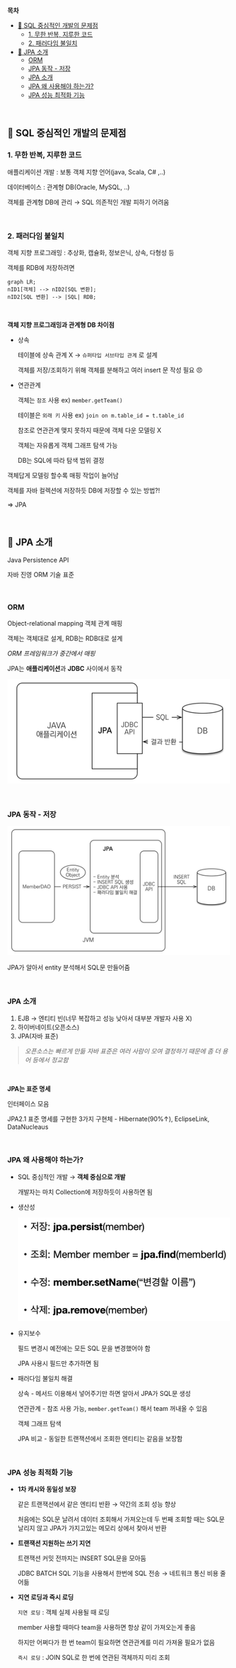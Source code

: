 **목차**
- [👿 SQL 중심적인 개발의 문제점](#sql-중심적인-개발의-문제점)
  - [1. 무한 반복, 지루한 코드](#1-무한-반복-지루한-코드)
  - [2. 패러다임 불일치](#2-패러다임-불일치)
- [👋 JPA 소개](#jpa-소개)
  - [ORM](#orm)
  - [JPA 동작 - 저장](#jpa-동작---저장)
  - [JPA 소개](#jpa-소개-1)
  - [JPA 왜 사용해야 하는가?](#jpa-왜-사용해야-하는가)
  - [JPA 성능 최적화 기능](#jpa-성능-최적화-기능)

<br>

## 👿 SQL 중심적인 개발의 문제점

### 1. 무한 반복, 지루한 코드

애플리케이션 개발 : 보통 객체 지향 언어(java, Scala, C# ,..) 

데이터베이스 : 관계형 DB(Oracle, MySQL, ..)

객체를 관계형 DB에 관리 → SQL 의존적인 개발 피하기 어려움

<br>

### 2. 패러다임 불일치

객체 지향 프로그래밍 : 추상화, 캡슐화, 정보은닉, 상속, 다형성 등

객체를 RDB에 저장하려면

```mermaid
graph LR;
nID1[객체] --> nID2[SQL 변환];
nID2[SQL 변환] --> |SQL| RDB;
```

<br>

**객체 지향 프로그래밍과 관계형 DB 차이점**

- 상속
    
    테이블에 상속 관계 X → `슈퍼타입 서브타입 관계` 로 설계
    
    객체를 저장/조회하기 위해 객체를 분해하고 여러 insert 문 작성 필요 😠
    
- 연관관계
    
    객체는 `참조` 사용  ex) `member.getTeam()`
    
    테이블은 `외래 키` 사용  ex) `join on m.table_id = t.table_id`
    
    참조로 연관관계 맺지 못하지 때문에 객체 다운 모델링 X
    
    객체는 자유롭게 객체 그래프 탐색 가능
    
    DB는 SQL에 따라 탐색 범위 결정
    

객체답게 모델링 할수록 매핑 작업이 늘어남

객체를 자바 컬렉션에 저장하듯 DB에 저장할 수 있는 방법?!

⇒ JPA

<br>

## 👋 JPA 소개

Java Persistence API 

자바 진영 ORM 기술 표준

<br>

### ORM

Object-relational mapping 객체 관계 매핑

객체는 객체대로 설계, RDB는 RDB대로 설계

*ORM 프레임워크가 중간에서 매핑*

JPA는 **애플리케이션**과 **JDBC** 사이에서 동작

![Untitled](/img/jpa_basic/section1/jpa.png)

<br>

### JPA 동작 - 저장

![Untitled](/img/jpa_basic/section1/jpa_save.png)

JPA가 알아서 entity 분석해서 SQL문 만들어줌 

<br>

### JPA 소개

1. EJB → 엔티티 빈(너무 복잡하고 성능 낮아서 대부분 개발자 사용 X)
2. 하이버네이트(오픈소스) 
3. JPA(자바 표준)

> *오픈소스는 빠르게 만듦
자바 표준은 여러 사람이 모여 결정하기 때문에 좀 더 용어 등에서 정교함*
> 

<br>

**JPA는 표준 명세**

인터페이스 모음

JPA2.1 표준 명세를 구현한 3가지 구현체 - Hibernate(90%↑), EclipseLink, DataNucleaus

<br>

### JPA 왜 사용해야 하는가?

- SQL 중심적인 개발 → **객체 중심으로 개발**
    
    개발자는 마치 Collection에 저장하듯이 사용하면 됨
    
- 생산성
    
    ![Untitled](/img/jpa_basic/section1/jpa_method.png)
    
- 유지보수
    
    필드 변경시 예전에는 모든 SQL 문을 변경했어야 함
    
    JPA 사용시 필드만 추가하면 됨
    
- 패러다임 불일치 해결
    
    상속 - 메서드 이용해서 넣어주기만 하면 알아서 JPA가 SQL문 생성
    
    연관관계 - 참조 사용 가능, `member.getTeam()` 해서 team 꺼내올 수 있음
    
    객체 그래프 탐색
    
    JPA 비교 - 동일한 트랜잭션에서 조회한 엔티티는 같음을 보장함
    
<br>

### JPA 성능 최적화 기능

- **1차 캐시와 동일성 보장**
    
    같은 트랜잭션에서 같은 엔티티 반환 → 약간의 조회 성능 향상
    
    처음에는 SQL문 날려서 데이터 조회해서 가져오는데 두 번째 조회할 때는 SQL문 날리지 않고 JPA가 가지고있는 메모리 상에서 찾아서 반환
    
- **트랜잭션 지원하는 쓰기 지연**
    
    트랜잭션 커밋 전까지는 INSERT SQL문을 모아둠
    
    JDBC BATCH SQL 기능을 사용해서 한번에 SQL 전송 → 네트워크 통신 비용 줄어듦
    
- **지연 로딩과 즉시 로딩**
    
    `지연 로딩` : 객체 실제 사용될 때 로딩
    
    member 사용할 때마다 team을 사용하면 항상 같이 가져오는게 좋음
    
    하지만 어쩌다가 한 번 team이 필요하면 연관관계를 미리 가져올 필요가 없음
    
    `즉시 로딩` : JOIN SQL로 한 번에 연관된 객체까지 미리 조회